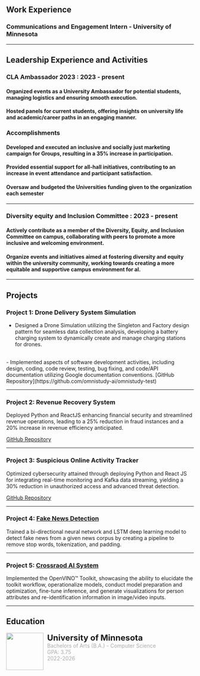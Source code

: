 
## Work Experience
### Communications and Engagement Intern - University of Minnesota

---

## Leadership Experience and Activities 

### CLA Ambassador 2023 : 2023 - present
#### Organized events as a University Ambassador for potential students, managing logistics and ensuring smooth execution.
#### Hosted panels for current students, offering insights on university life and academic/career paths in an engaging manner.
### Accomplishments
#### Developed and executed an inclusive and socially just marketing campaign for Groups, resulting in a 35% increase in participation.
#### Provided essential support for all-hall initiatives, contributing to an increase in event attendance and participant satisfaction.
#### Oversaw and budgeted the Universities funding given to the organization each semester
---

### Diversity equity and Inclusion Committee : 2023 - present
####  Actively contribute as a member of the Diversity, Equity, and Inclusion Committee on campus, collaborating with peers to promote a more inclusive and welcoming environment.
#### Organize events and initiatives aimed at fostering diversity and equity within the university community, working towards creating a more equitable and supportive campus environment for al.

---

## Projects

### Project 1: Drone Delivery System Simulation
- Designed a Drone Simulation utilizing the Singleton and Factory design pattern for seamless data collection analysis, developing a battery charging system to dynamically create and manage charging stations for drones.
<br/>
- Implemented aspects of software development activities, including design, coding, code review, testing, bug fixing, and code/API documentation utilizing Google documentation conventions.
<!-- <img src="images/omnistudy.png" height="300" width="500"/><br/> -->
[GitHub Repository](https://github.com/omnistudy-ai/omnistudy-test)

---

### Project 2: Revenue Recovery System
Deployed Python and ReactJS enhancing financial security and streamlined revenue operations, leading to a 25% reduction in fraud instances and a 20% increase in revenue efficiency anticipated.
<!-- <img src="images/greenChoice.png" height="300" width="500"/><br/> -->
[GitHub Repository](https://github.umn.edu/GDSC/greenchoice)

--- 

### Project 3: Suspicious Online Activity Tracker
Optimized cybersecurity attained through deploying Python and React JS for integrating real-time monitoring and Kafka data streaming, yielding a 30% reduction in unauthorized access and advanced threat detection.
<!-- <img src="images/greenChoice.png" height="300" width="500"/><br/> -->
[GitHub Repository](https://github.umn.edu/GDSC/greenchoice)

--- 

### Project 4: [Fake News Detection](https://github.umn.edu/GDSC/greenchoice)
Trained a bi-directional neural network and LSTM deep learning model to detect fake news from a given news corpus by creating a pipeline to remove stop words, tokenization, and padding.
<!-- <img src="images/greenChoice.png" height="300" width="500"/><br/> -->
<!-- [GitHub Repository](https://github.umn.edu/GDSC/greenchoice) -->

--- 

### Project 5: [Crossraod AI System](https://github.umn.edu/GDSC/greenchoice)
Implemented the OpenVINO™ Toolkit, showcasing the ability to elucidate the toolkit workflow, operationalize models, conduct model preparation and optimization, fine-tune inference, and generate visualizations for person attributes and re-identification information in image/video inputs.
<!-- <img src="images/greenChoice.png" height="300" width="500"/><br/> -->
<!-- [GitHub Repository](https://github.umn.edu/GDSC/greenchoice) -->

--- 


## Education
<div style="display: flex; flex-direction: row; gap: 10px;">
    <img src="images/umn.jpeg" height="100" width="100"/>
    <div style="display: flex; flex-direction: column">
        <p style="font-weight: bold; font-size: 22px; margin: 0;">University of Minnesota</p>
        <p style="color: #ababab; margin: 0;">Bachelors of Arts (B.A.) - Computer Science</p>
        <p style="color: #ababab; margin: 0;">GPA: 3.75</p>
        <p style="color: #ababab; margin: 0;">2022-2026</p>
    </div>
</div>


